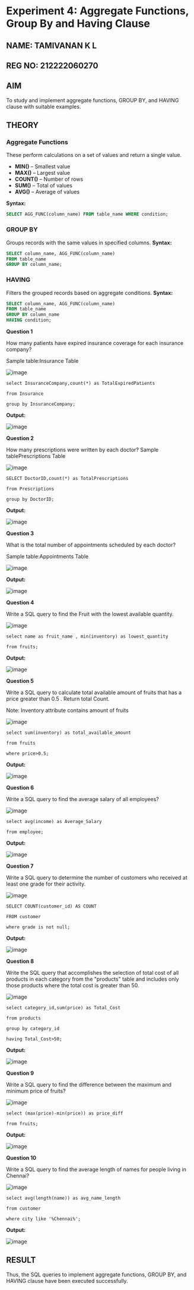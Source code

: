 # Experiment 4: Aggregate Functions, Group By and Having Clause
## NAME: TAMIVANAN K L
## REG NO: 212222060270

## AIM
To study and implement aggregate functions, GROUP BY, and HAVING clause with suitable examples.

## THEORY

### Aggregate Functions
These perform calculations on a set of values and return a single value.

- **MIN()** – Smallest value  
- **MAX()** – Largest value  
- **COUNT()** – Number of rows  
- **SUM()** – Total of values  
- **AVG()** – Average of values

**Syntax:**
```sql
SELECT AGG_FUNC(column_name) FROM table_name WHERE condition;
```
### GROUP BY
Groups records with the same values in specified columns.
**Syntax:**
```sql
SELECT column_name, AGG_FUNC(column_name)
FROM table_name
GROUP BY column_name;
```
### HAVING
Filters the grouped records based on aggregate conditions.
**Syntax:**
```sql
SELECT column_name, AGG_FUNC(column_name)
FROM table_name
GROUP BY column_name
HAVING condition;
```

**Question 1**

How many patients have expired insurance coverage for each insurance company?

Sample table:Insurance Table

![image](https://github.com/user-attachments/assets/24c11c16-fda1-48d6-8d6e-2e159a24cffc)

```
select InsuranceCompany,count(*) as TotalExpiredPatients

from Insurance

group by InsuranceCompany;

```

**Output:**

![image](https://github.com/user-attachments/assets/20e858b4-22b0-48c6-9bf3-9d2c7a4998dc)

**Question 2**

How many prescriptions were written by each doctor? Sample tablePrescriptions Table

![image](https://github.com/user-attachments/assets/2faf38d5-f5a1-4aaa-8f66-f90287a56872)

```
SELECT DoctorID,count(*) as TotalPrescriptions

from Prescriptions

group by DoctorID;
```

**Output:**

![image](https://github.com/user-attachments/assets/bf51c0bd-1599-496a-98b5-6f16c0d9fbf8)

**Question 3**

What is the total number of appointments scheduled by each doctor?

Sample table:Appointments Table

![image](https://github.com/user-attachments/assets/75c5ce93-a221-4c68-8a23-7161ed3a5e77)

**Output:**

![image](https://github.com/user-attachments/assets/4a9b35c7-4a2e-4300-b081-cad01604449f)

**Question 4**

Write a SQL query to find the Fruit with the lowest available quantity.

![image](https://github.com/user-attachments/assets/27cf1e74-1c19-4490-9ebe-23065a526b91)

```
select name as fruit_name , min(inventory) as lowest_quantity

from fruits;
```

**Output:**

![image](https://github.com/user-attachments/assets/bd2f72ed-db09-42cc-bd75-8c7878707651)

**Question 5**

Write a SQL query to calculate total available amount of fruits that has a price greater than 0.5 . Return total Count.

Note: Inventory attribute contains amount of fruits

![image](https://github.com/user-attachments/assets/2cb61809-cb7d-4351-ba8f-329cc294fb9e)

```
select sum(inventory) as total_available_amount

from fruits

where price>0.5;
```

**Output:**

![image](https://github.com/user-attachments/assets/213bbf0d-1557-4f0a-ab42-5e5a61952cc2)

**Question 6**

Write a SQL query to find the average salary of all employees?

![image](https://github.com/user-attachments/assets/1e77a350-4bbf-495d-a20b-e8ccc5e31c02)

```
select avg(income) as Average_Salary

from employee;
```

**Output:**

![image](https://github.com/user-attachments/assets/c8b2bf66-ee97-44ba-9bd0-20adb5da7362)

**Question 7**

Write a SQL query to determine the number of customers who received at least one grade for their activity.

![image](https://github.com/user-attachments/assets/70e5a71c-884e-44c8-8eb6-8ab639e59296)

```
SELECT COUNT(customer_id) AS COUNT

FROM customer

where grade is not null;
```

**Output:**

![image](https://github.com/user-attachments/assets/9fba989d-16ad-4a8f-a97f-49b6182e764f)

**Question 8**

Write the SQL query that accomplishes the selection of total cost of all products in each category from the "products" table and includes only those products where the total cost is greater than 50.

![image](https://github.com/user-attachments/assets/d680ceea-5815-4afe-9118-552602c81b16)

```
select category_id,sum(price) as Total_Cost

from products

group by category_id

having Total_Cost>50;

```

**Output:**

![image](https://github.com/user-attachments/assets/2326d0a2-ebca-40af-99dc-d723c10dd25d)

**Question 9**

Write a SQL query to find the difference between the maximum and minimum price of fruits?

![image](https://github.com/user-attachments/assets/e8e12762-d3dd-4176-bc4f-b59d792ddf06)

```
select (max(price)-min(price)) as price_diff

from fruits;
```

**Output:**

![image](https://github.com/user-attachments/assets/193b77e0-d6a4-4870-afad-756785be4d0e)

**Question 10**

Write a SQL query to find the average length of names for people living in Chennai?


![image](https://github.com/user-attachments/assets/947d305b-13d2-44b3-91d9-b48aa2c0bb8b)

```
select avg(length(name)) as avg_name_length

from customer

where city like '%Chennai%';

```

**Output:**

![image](https://github.com/user-attachments/assets/212949f5-a186-4f1e-9502-26bd35b00cd6)

## RESULT
Thus, the SQL queries to implement aggregate functions, GROUP BY, and HAVING clause have been executed successfully.
